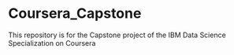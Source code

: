 # Coursera_Capstone
This repository is for the Capstone project of the IBM Data Science Specialization on Coursera
